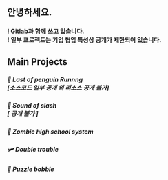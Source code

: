 ## 안녕하세요.
#### ! Gitlab과 함께 쓰고 있습니다. <br/>  ! 일부 프로젝트는 기업 협업 특성상 공개가 제한되어 있습니다.
## Main Projects

##### 🐧 Last of penguin Runnng <br/> [소스코드 일부 공개 외 리소스 공개 불가]
##### 🐀 Sound of slash <br/> [ 공개 불가 ]
##### 🧟 Zombie high school system
##### 🛩️ Double trouble
##### 🫧 Puzzle bobble
